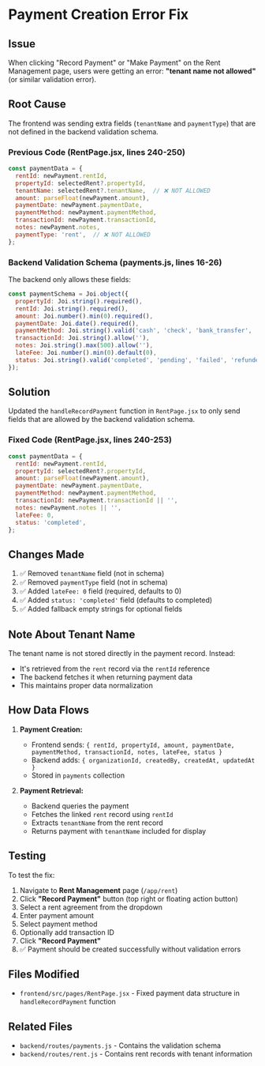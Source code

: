 # Payment Creation Error Fix

## Issue
When clicking "Record Payment" or "Make Payment" on the Rent Management page, users were getting an error: **"tenant name not allowed"** (or similar validation error).

## Root Cause
The frontend was sending extra fields (`tenantName` and `paymentType`) that are not defined in the backend validation schema.

### Previous Code (RentPage.jsx, lines 240-250)
```javascript
const paymentData = {
  rentId: newPayment.rentId,
  propertyId: selectedRent?.propertyId,
  tenantName: selectedRent?.tenantName,  // ❌ NOT ALLOWED
  amount: parseFloat(newPayment.amount),
  paymentDate: newPayment.paymentDate,
  paymentMethod: newPayment.paymentMethod,
  transactionId: newPayment.transactionId,
  notes: newPayment.notes,
  paymentType: 'rent',  // ❌ NOT ALLOWED
};
```

### Backend Validation Schema (payments.js, lines 16-26)
The backend only allows these fields:
```javascript
const paymentSchema = Joi.object({
  propertyId: Joi.string().required(),
  rentId: Joi.string().required(),
  amount: Joi.number().min(0).required(),
  paymentDate: Joi.date().required(),
  paymentMethod: Joi.string().valid('cash', 'check', 'bank_transfer', 'online', 'credit_card', 'other').required(),
  transactionId: Joi.string().allow(''),
  notes: Joi.string().max(500).allow(''),
  lateFee: Joi.number().min(0).default(0),
  status: Joi.string().valid('completed', 'pending', 'failed', 'refunded').default('completed'),
});
```

## Solution
Updated the `handleRecordPayment` function in `RentPage.jsx` to only send fields that are allowed by the backend validation schema.

### Fixed Code (RentPage.jsx, lines 240-253)
```javascript
const paymentData = {
  rentId: newPayment.rentId,
  propertyId: selectedRent?.propertyId,
  amount: parseFloat(newPayment.amount),
  paymentDate: newPayment.paymentDate,
  paymentMethod: newPayment.paymentMethod,
  transactionId: newPayment.transactionId || '',
  notes: newPayment.notes || '',
  lateFee: 0,
  status: 'completed',
};
```

## Changes Made
1. ✅ Removed `tenantName` field (not in schema)
2. ✅ Removed `paymentType` field (not in schema)
3. ✅ Added `lateFee: 0` field (required, defaults to 0)
4. ✅ Added `status: 'completed'` field (defaults to completed)
5. ✅ Added fallback empty strings for optional fields

## Note About Tenant Name
The tenant name is not stored directly in the payment record. Instead:
- It's retrieved from the `rent` record via the `rentId` reference
- The backend fetches it when returning payment data
- This maintains proper data normalization

## How Data Flows

1. **Payment Creation:**
   - Frontend sends: `{ rentId, propertyId, amount, paymentDate, paymentMethod, transactionId, notes, lateFee, status }`
   - Backend adds: `{ organizationId, createdBy, createdAt, updatedAt }`
   - Stored in `payments` collection

2. **Payment Retrieval:**
   - Backend queries the payment
   - Fetches the linked `rent` record using `rentId`
   - Extracts `tenantName` from the rent record
   - Returns payment with `tenantName` included for display

## Testing
To test the fix:

1. Navigate to **Rent Management** page (`/app/rent`)
2. Click **"Record Payment"** button (top right or floating action button)
3. Select a rent agreement from the dropdown
4. Enter payment amount
5. Select payment method
6. Optionally add transaction ID
7. Click **"Record Payment"**
8. ✅ Payment should be created successfully without validation errors

## Files Modified
- `frontend/src/pages/RentPage.jsx` - Fixed payment data structure in `handleRecordPayment` function

## Related Files
- `backend/routes/payments.js` - Contains the validation schema
- `backend/routes/rent.js` - Contains rent records with tenant information

